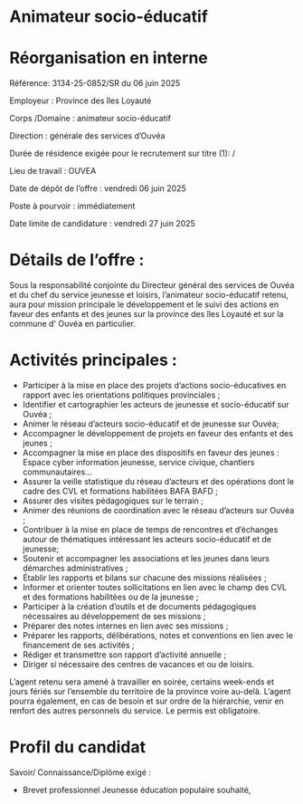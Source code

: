 # Animateur socio-éducatif

# Réorganisation en interne

Référence: 3134-25-0852/SR du 06 juin 2025

Employeur : Province des îles Loyauté

Corps /Domaine : animateur socio-éducatif

Direction : générale des services d’Ouvéa

Durée de résidence exigée pour le recrutement sur titre (1): /

Lieu de travail : OUVEA

Date de dépôt de l’offre : vendredi 06 juin 2025

Poste à pourvoir : immédiatement

Date limite de candidature : vendredi 27 juin 2025

# Détails de l’offre :

Sous la responsabilité conjointe du Directeur général des services de Ouvéa et du chef du service jeunesse et loisirs, l’animateur socio-éducatif retenu, aura pour mission principale le développement et le suivi des actions en faveur des enfants et des jeunes sur la province des îles Loyauté et sur la commune d' Ouvéa en particulier.

# Activités principales :

- Participer à la mise en place des projets d’actions socio-éducatives en rapport avec les orientations politiques provinciales ;
- Identifier et cartographier les acteurs de jeunesse et socio-éducatif sur Ouvéa ;
- Animer le réseau d’acteurs socio-éducatif et de jeunesse sur Ouvéa;
- Accompagner le développement de projets en faveur des enfants et des jeunes ;
- Accompagner la mise en place des dispositifs en faveur des jeunes : Espace cyber information jeunesse, service civique, chantiers communautaires…
- Assurer la veille statistique du réseau d’acteurs et des opérations dont le cadre des CVL et formations habilitées BAFA BAFD ;
- Assurer des visites pédagogiques sur le terrain ;
- Animer des réunions de coordination avec le réseau d’acteurs sur Ouvéa ;
- Contribuer à la mise en place de temps de rencontres et d’échanges autour de thématiques intéressant les acteurs socio-éducatif et de jeunesse;
- Soutenir et accompagner les associations et les jeunes dans leurs démarches administratives ;
- Établir les rapports et bilans sur chacune des missions réalisées ;
- Informer et orienter toutes sollicitations en lien avec le champ des CVL et des formations habilitées ou de la jeunesse ;
- Participer à la création d’outils et de documents pédagogiques nécessaires au développement de ses missions ;
- Préparer des notes internes en lien avec ses missions ;
- Préparer les rapports, délibérations, notes et conventions en lien avec le financement de ses activités ;
- Rédiger et transmettre son rapport d’activité annuelle ;
- Diriger si nécessaire des centres de vacances et ou de loisirs.

L’agent retenu sera amené à travailler en soirée, certains week-ends et jours fériés sur l’ensemble du territoire de la province voire au-delà. L’agent pourra également, en cas de besoin et sur ordre de la hiérarchie, venir en renfort des autres personnels du service. Le permis est obligatoire.

# Profil du candidat

Savoir/ Connaissance/Diplôme exigé :

- Brevet professionnel Jeunesse éducation populaire souhaité,
